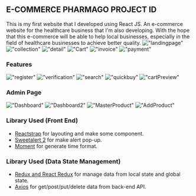 ## E-COMMERCE PHARMAGO PROJECT ID

This is my first website that I developed using React JS. An e-commerce website for the healthcare business that I'm also developing. With the hope that this e-commerce will be able to help local businesses, especially in the field of healthcare businesses to achieve better quality.
!["landingpage"](imgreadme/Homepage.JPG)
!["collection"](imgreadme/Product.JPG)
!["detail"](imgreadme/productdetail.JPG)
!["Cart"](imgreadme/cart2.JPG)
!["invoice"](imgreadme/invoice.JPG)
!["payment"](imgreadme/confirmpay.JPG)

### Features 
!["register"](imgreadme/Register.JPG)
!["verification"](imgreadme/verification.JPG)
!["search"](imgreadme/search.JPG)
!["quickbuy"](imgreadme/quickbuy.JPG)
!["cartPreview"](imgreadme/cartpreview.JPG)

### Admin Page
!["Dashboard"](imgreadme/AdminHome.JPG)
!["Dashboard2"](imgreadme/AdminHome2.JPG)
!["MasterProduct"](imgreadme/MasterProduct.JPG)
!["AddProduct"](imgreadme/AddProduct.JPG)

### Library Used (Front End)
- [Reactstrap](https://reactstrap.github.io/) for layouting and make some component.
- [Sweetalert 2](https://sweetalert2.github.io/) for make alert pop-up.
- [Moment](https://momentjs.com/) for generate time format.

### Library Used (Data State Management)
- [Redux and React Redux](https://redux.js.org/) for manage data from local state and global state.
- [Axios](https://www.npmjs.com/package/axios) for get/post/put/delete data from back-end API.


